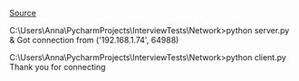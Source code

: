 [Source](https://www.tutorialspoint.com/python/python_networking.htm)


C:\Users\Anna\PycharmProjects\InterviewTests\Network>python server.py &
Got connection from ('192.168.1.74', 64988)

C:\Users\Anna\PycharmProjects\InterviewTests\Network>python client.py
Thank you for connecting
